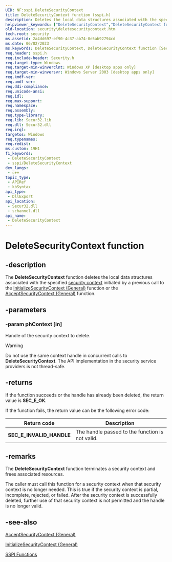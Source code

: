 ```yaml
---
UID: NF:sspi.DeleteSecurityContext
title: DeleteSecurityContext function (sspi.h)
description: Deletes the local data structures associated with the specified security context initiated by a previous call to the InitializeSecurityContext (General) function or the AcceptSecurityContext (General) function.
helpviewer_keywords: ["DeleteSecurityContext","DeleteSecurityContext function [Security]","_ssp_deletesecuritycontext","security.deletesecuritycontext","sspi/DeleteSecurityContext"]
old-location: security\deletesecuritycontext.htm
tech.root: security
ms.assetid: 2a4dd697-ef90-4c37-ab74-0e5ab92794cd
ms.date: 06/02/2023
ms.keywords: DeleteSecurityContext, DeleteSecurityContext function [Security], _ssp_deletesecuritycontext, security.deletesecuritycontext, sspi/DeleteSecurityContext
req.header: sspi.h
req.include-header: Security.h
req.target-type: Windows
req.target-min-winverclnt: Windows XP [desktop apps only]
req.target-min-winversvr: Windows Server 2003 [desktop apps only]
req.kmdf-ver: 
req.umdf-ver: 
req.ddi-compliance: 
req.unicode-ansi: 
req.idl: 
req.max-support: 
req.namespace: 
req.assembly: 
req.type-library: 
req.lib: Secur32.lib
req.dll: Secur32.dll
req.irql: 
targetos: Windows
req.typenames: 
req.redist: 
ms.custom: 19H1
f1_keywords:
 - DeleteSecurityContext
 - sspi/DeleteSecurityContext
dev_langs:
 - c++
topic_type:
 - APIRef
 - kbSyntax
api_type:
 - DllExport
api_location:
 - Secur32.dll
 - schannel.dll
api_name:
 - DeleteSecurityContext
---
```


# DeleteSecurityContext function

## -description

The **DeleteSecurityContext** function deletes the local data structures associated with the specified [security context](/windows/win32/SecGloss/s-gly) initiated by a previous call to the [InitializeSecurityContext (General)](nf-sspi-initializesecuritycontexta.md) function or the [AcceptSecurityContext (General)](nf-sspi-acceptsecuritycontext.md) function.

## -parameters

### -param phContext [in]

Handle of the security context to delete.

>[!WARNING]
> Do not use the same context handle in concurrent calls to **DeleteSecurityContext**. The API implementation in the security service providers is not thread-safe.

## -returns

If the function succeeds or the handle has already been deleted, the return value is **SEC_E_OK**.

If the function fails, the return value can be the following error code:

| Return code | Description |
|--------|--------|
| **SEC_E_INVALID_HANDLE**| The handle passed to the function is not valid. |

## -remarks

The **DeleteSecurityContext** function terminates a security context and frees associated resources.

The caller must call this function for a security context when that security context is no longer needed. This is true if the security context is partial, incomplete, rejected, or failed. After the security context is successfully deleted, further use of that security context is not permitted and the handle is no longer valid.

## -see-also

[AcceptSecurityContext (General)](nf-sspi-acceptsecuritycontext.md)

[InitializeSecurityContext (General)](nf-sspi-initializesecuritycontexta.md)

[SSPI Functions](/windows/win32/SecAuthN/authentication-functions)
